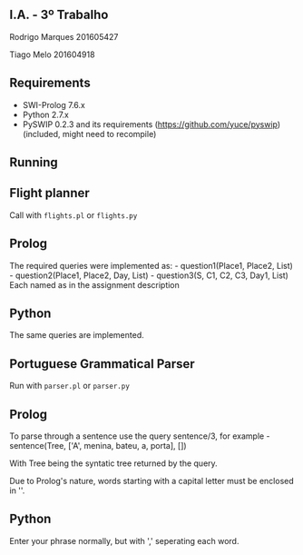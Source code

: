 
## I.A. - 3º Trabalho ###########################################################################

Rodrigo Marques 201605427

Tiago Melo 201604918

## Requirements #################################################################################

 - SWI-Prolog 7.6.x
 - Python 2.7.x
 - PySWIP 0.2.3 and its requirements (https://github.com/yuce/pyswip) (included, might need to recompile)

## Running ######################################################################################


 ## Flight planner #############################
 
 Call with `flights.pl` or `flights.py`
  
  ## Prolog #################################### 
 
  The required queries were implemented as:
     - question1(Place1, Place2, List)
     - question2(Place1, Place2, Day, List)
     - question3(S, C1, C2, C3, Day1, List) 
  Each named as in the assignment description

  ## Python ####################################
  
  The same queries are implemented.

 ## Portuguese Grammatical Parser ##############

 Run with `parser.pl` or `parser.py`

  ## Prolog ####################################
  
  To parse through a sentence use the query sentence/3, for example
     - sentence(Tree, ['A', menina, bateu, a, porta], [])
  
  With Tree being the syntatic tree returned by the query.

  Due to Prolog's nature, words starting with a capital letter must be enclosed in ''.

  ## Python ####################################

  Enter your phrase normally, but with ',' seperating each word.
